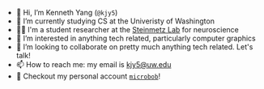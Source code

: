 - 👋 Hi, I’m Kenneth Yang (`@kjy5`)
- 🌱 I’m currently studying CS at the Univeristy of Washington
- 👨‍💻 I'm a student researcher at the [Steinmetz Lab](https://www.steinmetzlab.net/) for neuroscience
- 👀 I’m interested in anything tech related, particularly computer graphics
- 💞️ I’m looking to collaborate on pretty much anything tech related. Let's talk!
- 📫 How to reach me: my email is kjy5@uw.edu
- 🏡 Checkout my personal account [`microbob`](https://github.com/microBob)!

<!---
![Kenneth's GitHub stats](https://github-readme-stats.vercel.app/api?username=kjy5&show_icons=true&count_private=true&theme=transparent&include_all_commits=true&hide=stars)
--->

<!---
kjy5/kjy5 is a ✨ special ✨ repository because its `README.md` (this file) appears on your GitHub profile.
You can click the Preview link to take a look at your changes.
--->
